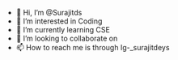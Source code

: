 - 👋 Hi, I’m @Surajitds
- 👀 I’m interested in Coding
- 🌱 I’m currently learning CSE
- 💞️ I’m looking to collaborate on  
- 📫 How to reach me is through Ig-_surajitdeys 

<!---
Surajitds/Surajitds is a ✨ special ✨ repository because its `README.md` (this file) appears on your GitHub profile.
You can click the Preview link to take a look at your changes.
--->
